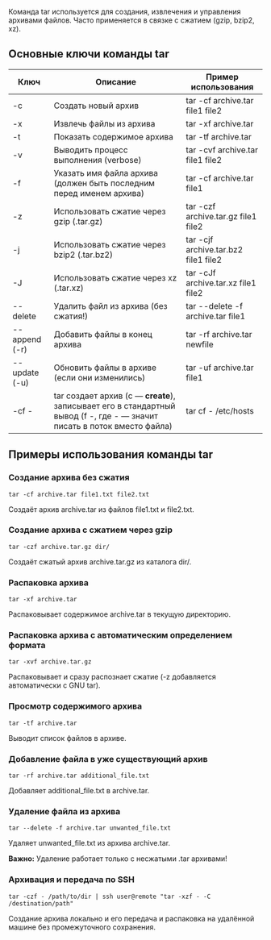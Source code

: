 Команда tar используется для создания, извлечения и управления архивами файлов. Часто применяется в связке с сжатием (gzip, bzip2, xz).

## **Основные ключи команды tar**

| **Ключ**      | **Описание**                                                                                                             | **Пример использования**             |
| ------------- | ------------------------------------------------------------------------------------------------------------------------ | ------------------------------------ |
| -c            | Создать новый архив                                                                                                      | tar -cf archive.tar file1 file2      |
| -x            | Извлечь файлы из архива                                                                                                  | tar -xf archive.tar                  |
| -t            | Показать содержимое архива                                                                                               | tar -tf archive.tar                  |
| -v            | Выводить процесс выполнения (verbose)                                                                                    | tar -cvf archive.tar file1 file2     |
| -f            | Указать имя файла архива (должен быть последним перед именем архива)                                                     | tar -cf archive.tar file1            |
| -z            | Использовать сжатие через gzip (.tar.gz)                                                                                 | tar -czf archive.tar.gz file1 file2  |
| -j            | Использовать сжатие через bzip2 (.tar.bz2)                                                                               | tar -cjf archive.tar.bz2 file1 file2 |
| -J            | Использовать сжатие через xz (.tar.xz)                                                                                   | tar -cJf archive.tar.xz file1 file2  |
| --delete      | Удалить файл из архива (без сжатия!)                                                                                     | tar --delete -f archive.tar file1    |
| --append (-r) | Добавить файлы в конец архива                                                                                            | tar -rf archive.tar newfile          |
| --update (-u) | Обновить файлы в архиве (если они изменились)                                                                            | tar -uf archive.tar file1            |
| -cf -         | tar создает архив (c — **create**), записывает его в стандартный вывод (f -, где - — значит писать в поток вместо файла) | tar cf - /etc/hosts                  |

## **Примеры использования команды tar**

### **Создание архива без сжатия**
```
tar -cf archive.tar file1.txt file2.txt
```
Создаёт архив archive.tar из файлов file1.txt и file2.txt.

### **Создание архива с сжатием через gzip**
```
tar -czf archive.tar.gz dir/
```
Создаёт сжатый архив archive.tar.gz из каталога dir/.

### **Распаковка архива**
```
tar -xf archive.tar
```
Распаковывает содержимое archive.tar в текущую директорию.

### **Распаковка архива с автоматическим определением формата**
```
tar -xvf archive.tar.gz
```
Распаковывает и сразу распознает сжатие (-z добавляется автоматически с GNU tar).

### **Просмотр содержимого архива**
```
tar -tf archive.tar
```
Выводит список файлов в архиве.

### **Добавление файла в уже существующий архив**
```
tar -rf archive.tar additional_file.txt
```
Добавляет additional_file.txt в archive.tar.

### **Удаление файла из архива**
```
tar --delete -f archive.tar unwanted_file.txt
```
Удаляет unwanted_file.txt из архива archive.tar.

**Важно:** Удаление работает только с несжатыми .tar архивами!

### **Архивация и передача по SSH**
```
tar -czf - /path/to/dir | ssh user@remote "tar -xzf - -C /destination/path"
```
Создание архива локально и его передача и распаковка на удалённой машине без промежуточного сохранения.
